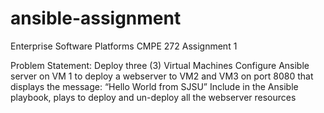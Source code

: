 # ansible-assignment
Enterprise Software Platforms CMPE 272 Assignment 1

Problem Statement: 
Deploy three (3) Virtual Machines
Configure Ansible server on VM 1 to deploy a webserver to VM2 and VM3 on port 8080 that displays the message: “Hello World from SJSU”
Include in the Ansible playbook, plays to deploy and un-deploy all the webserver resources
